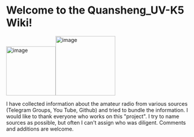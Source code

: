 # Welcome to the Quansheng_UV-K5 Wiki!

<img width="133" alt="image" src="https://github.com/ludwich66/Quansheng_UV-K5_Firmware/assets/12202733/43221856-d215-400d-af2d-632bdb17d777"><img width="161" alt="image" src="https://github.com/ludwich66/Quansheng_UV-K5_Firmware/assets/12202733/0cb331ac-5065-41cb-abf4-4d9f58dcc60a">

I have collected information about the amateur radio from various sources (Telegram Groups, You Tube, Github) and tried to bundle the information.
I would like to thank everyone who works on this "project".
I try to name sources as possible, but often I can't assign who was diligent. Comments and additions are welcome.
